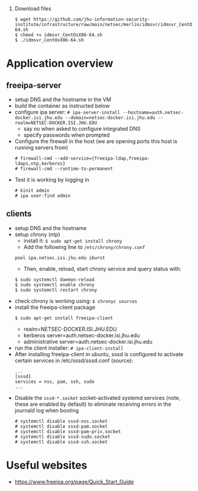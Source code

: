 1. Download files
    ```
    $ wget https://github.com/jhu-information-security-institute/infrastructure/raw/main/netsec/merlin/idmsvr/idmsvr_CentOsX86-64.sh
    $ chmod +x idmsvr_CentOsX86-64.sh
    $ ./idmsvr_CentOsX86-64.sh
    ```
# Application overview
## freeipa-server
* setup DNS and the hostname in the VM
* build the container as instructed below
* configure ipa server: `# ipa-server-install --hostname=auth.netsec-docker.isi.jhu.edu --domain=netsec-docker.isi.jhu.edu --realm=NETSEC-DOCKER.ISI.JHU.EDU`
    * say no when asked to configure integrated DNS
    * specify passwords when prompted
* Configure the firewall in the host (we are opening ports this host is running servers from)
    ```
    # firewall-cmd --add-service={freeipa-ldap,freeipa-ldaps,ntp,kerberos}
    # firewall-cmd --runtime-to-permanent
    ```
* Test it is working by logging in
    ```
    # kinit admin
    # ipa user-find admin
    ```
## clients
* setup DNS and the hostname
* setup chrony (ntp)
    * install it: `$ sudo apt-get install chrony`
    * Add the following line to `/etc/chrony/chrony.conf`
    ```
    pool ipa.netsec.isi.jhu.edu iburst
    ```
    * Then, enable, reload, start chrony service and query status with:
    ```
    $ sudo systemctl daemon-reload
    $ sudo systemctl enable chrony
    $ sudo systemctl restart chrony
    ```
* check chrony is working using: `$ chronyc sources`
* install the freeipa-client package
    ```
    $ sudo apt-get install freeipa-client
    ```
    * realm=NETSEC-DOCKER.ISI.JHU.EDU
    * kerberos server=auth.netsec-docker.isi.jhu.edu
    * administrative server=auth.netsec-docker.isi.jhu.edu
* run the client installer: `# ipa-client-install`
* After installing freeipa-client in ubuntu, sssd is configured to activate certain
services in /etc/sssd/sssd.conf (source):
    ```
    ...
    [sssd]
    services = nss, pam, ssh, sudo
    ...
    ```
* Disable the `sssd-*.socket` socket-activated systemd services (note, these are enabled by default) to eliminate receiving errors in the journald log when booting
    ```
    # systemctl disable sssd-nss.socket
    # systemctl disable sssd-pam.socket
    # systemctl disable sssd-pam-priv.socket
    # systemctl disable sssd-sudo.socket
    # systemctl disable sssd-ssh.socket
    ```
# Useful websites
* https://www.freeipa.org/page/Quick_Start_Guide

